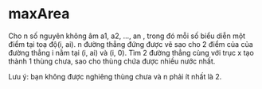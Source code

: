 # maxArea
Cho n số nguyên không âm a1, a2, ..., an , trong đó mỗi số biểu diễn một điểm tại toạ độ(i, ai). n đường thẳng đứng được vẽ sao cho 2 điểm của của đường thẳng i nằm tại (i, ai) và (i, 0). Tìm 2 đường thẳng cùng với trục x tạo thành 1 thùng chưa, sao cho thùng chứa được nhiều nước nhất.

Lưu ý: bạn không được nghiêng thùng chưa và n phải ít nhất là 2.
